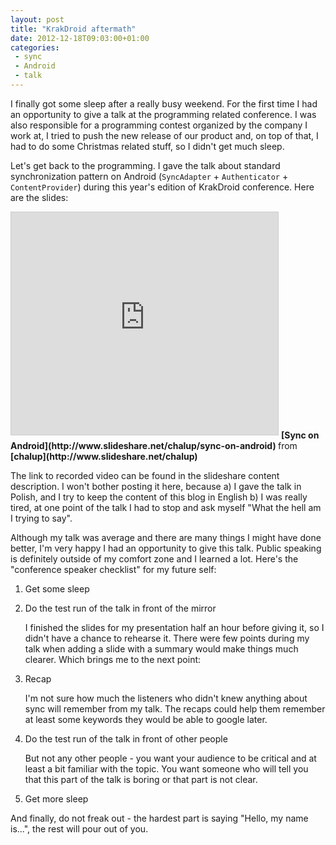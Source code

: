 ```yaml
---
layout: post
title: "KrakDroid aftermath"
date: 2012-12-18T09:03:00+01:00
categories:
 - sync
 - Android
 - talk
---
```


I finally got some sleep after a really busy weekend. For the first time I had an opportunity to give a talk at the programming related conference. I was also responsible for a programming contest organized by the company I work at, I tried to push the new release of our product and, on top of that, I had to do some Christmas related stuff, so I didn't get much sleep.

Let's get back to the programming. I gave the talk about standard synchronization pattern on Android (`SyncAdapter` + `Authenticator` + `ContentProvider`) during this year's edition of KrakDroid conference. Here are the slides:

<iframe allowfullscreen="" frameborder="0" height="356" marginheight="0" marginwidth="0" mozallowfullscreen="" scrolling="no" src="http://www.slideshare.net/slideshow/embed_code/15668008" style="border-width: 1px 1px 0; border: 1px solid #CCC; margin-bottom: 5px;" webkitallowfullscreen="" width="427"> </iframe> 
<strong> [Sync on Android](http://www.slideshare.net/chalup/sync-on-android) </strong> from <strong>[chalup](http://www.slideshare.net/chalup)</strong> 

The link to recorded video can be found in the slideshare content description. I won't bother posting it here, because a) I gave the talk in Polish, and I try to keep the content of this blog in English b) I was really tired, at one point of the talk I had to stop and ask myself "What the hell am I trying to say".

Although my talk was average and there are many things I might have done better, I'm very happy I had an opportunity to give this talk. Public speaking is definitely outside of my comfort zone and I learned a lot. Here's the "conference speaker checklist" for my future self:

1. Get some sleep
1. Do the test run of the talk in front of the mirror

    I finished the slides for my presentation half an hour before giving it, so I didn't have a chance to rehearse it. There were few points during my talk when adding a slide with a summary would make things much clearer. Which brings me to the next point:

1. Recap

    I'm not sure how much the listeners who didn't knew anything about sync will remember from my talk. The recaps could help them remember at least some keywords they would be able to google later.

1. Do the test run of the talk in front of other people

    But not any other people - you want your audience to be critical and at least a bit familiar with the topic. You want someone who will tell you that this part of the talk is boring or that part is not clear.

1. Get more sleep

And finally, do not freak out - the hardest part is saying "Hello, my name is...", the rest will pour out of you.
